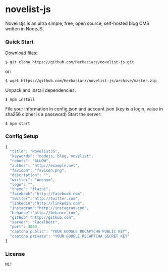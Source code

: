 # novelist-js
Novelistjs is an ultra simple, free, open source, self-hosted blog CMS written in NodeJS.

### Quick Start
Download files:
```
$ git clone https://github.com/Herbaciarz/novelist-js.git
```
or:
```
$ wget https://github.com/Herbaciarz/novelist-js/archive/master.zip
```
Unpack and install dependencies:
```
$ npm install
```
File your information in config.json and account.json (key is a login, value in sha256 cipher is a password)
Start the server:
```
$ npm start
```

### Config Setup
```javascript
{
  "title": "NovelistJS",
  "keywords": "nodejs, blog, novelist",
  "robots": "ALLOW",
  "author": "http://example.net",
  "favicon": "favicon.png",
  "description": "",
  "writter": "Anonym",
  "logo": "",
  "theme": "flatui",
  "facebook":"http://facebook.com",
  "twitter":"http://twitter.com",
  "linkedin":"http://linkedin.com",
  "instagram":"http://instagram.com",
  "behance":"http://behance.com",
  "github":"http://github.com",
  "server": "localhost",
  "port": 3000,
  "captcha public": "YOUR GOOGLE RECAPTCHA PUBLIC KEY",
  "captcha private": "YOUR GOOGLE RECAPTCHA SECRET KEY"
}
```

### License
```
MIT
```
        
